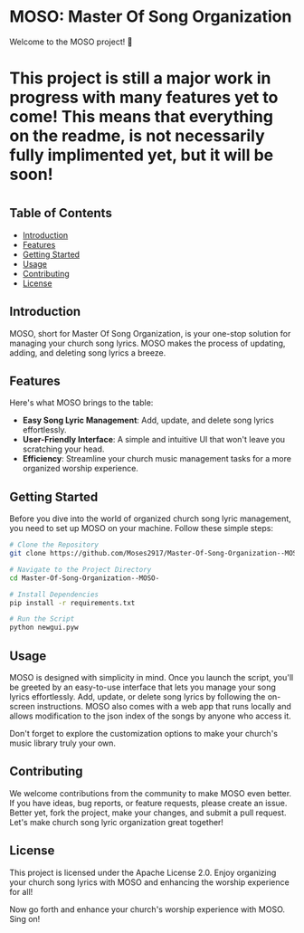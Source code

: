 # MOSO: Master Of Song Organization

Welcome to the MOSO project! 🎵

<h1>This project is still a major work in progress with many features yet to come! This means that everything on the readme, is not necessarily fully implimented yet, but it will be soon!<h1>

## Table of Contents
- [Introduction](#introduction)
- [Features](#features)
- [Getting Started](#getting-started)
- [Usage](#usage)
- [Contributing](#contributing)
- [License](#license)

## Introduction

MOSO, short for Master Of Song Organization, is your one-stop solution for managing your church song lyrics. MOSO makes the process of updating, adding, and deleting song lyrics a breeze.

## Features

Here's what MOSO brings to the table:

- **Easy Song Lyric Management**: Add, update, and delete song lyrics effortlessly.
- **User-Friendly Interface**: A simple and intuitive UI that won't leave you scratching your head.
- **Efficiency**: Streamline your church music management tasks for a more organized worship experience.

## Getting Started

Before you dive into the world of organized church song lyric management, you need to set up MOSO on your machine. Follow these simple steps:

```bash
# Clone the Repository
git clone https://github.com/Moses2917/Master-Of-Song-Organization--MOSO-.git

# Navigate to the Project Directory
cd Master-Of-Song-Organization--MOSO-

# Install Dependencies
pip install -r requirements.txt

# Run the Script
python newgui.pyw
```

## Usage
MOSO is designed with simplicity in mind. Once you launch the script, you'll be greeted by an easy-to-use interface that lets you manage your song lyrics effortlessly. Add, update, or delete song lyrics by following the on-screen instructions. MOSO also comes with a web app that runs locally and allows modification to the json index of the songs by anyone who access it.

Don't forget to explore the customization options to make your church's music library truly your own.

## Contributing
We welcome contributions from the community to make MOSO even better. If you have ideas, bug reports, or feature requests, please create an issue. Better yet, fork the project, make your changes, and submit a pull request. Let's make church song lyric organization great together!

## License
This project is licensed under the Apache License 2.0. Enjoy organizing your church song lyrics with MOSO and enhancing the worship experience for all!

Now go forth and enhance your church's worship experience with MOSO. Sing on!
